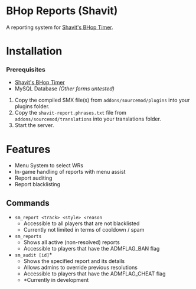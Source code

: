 # BHop Reports (Shavit)
A reporting system for [Shavit's BHop Timer](https://github.com/shavitush/bhoptimer).

# Installation
### Prerequisites
- [Shavit's BHop Timer](https://github.com/shavitush/bhoptimer)
- MySQL Database _(Other forms untested)_
1. Copy the compiled SMX file(s) from `addons/sourcemod/plugins` into your plugins folder.
2. Copy the `shavit-report.phrases.txt` file from `addons/sourcemod/translations` into your translations folder.
3. Start the server.

# Features
- Menu System to select WRs
- In-game handling of reports with menu assist
- Report auditing
- Report blacklisting

## Commands
- `sm_report <track> <style> <reason`
  - Accessible to all players that are not blacklisted
  - Currently not limited in terms of cooldown / spam
- `sm_reports`
  - Shows all active (non-resolved) reports
  - Accessible to players that have the ADMFLAG_BAN flag
- `sm_audit [id]`*
  - Shows the specified report and its details
  - Allows admins to override previous resolutions
  - Accessible to players that have the ADMFLAG_CHEAT flag
  - \*Currently in development